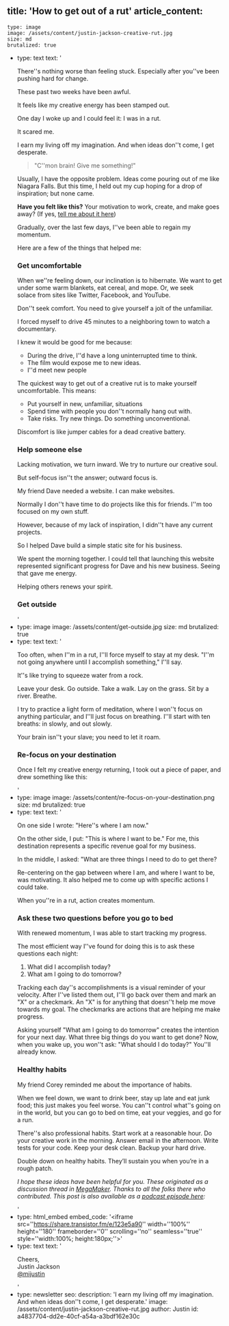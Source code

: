 title: 'How to get out of a rut'
article_content:
  -
    type: image
    image: /assets/content/justin-jackson-creative-rut.jpg
    size: md
    brutalized: true
  -
    type: text
    text: '<p>There''s nothing worse than feeling stuck. Especially after you''ve been pushing hard for change.&nbsp;</p><p>These past two weeks have been awful.</p><p>It feels like my creative energy has been stamped out.</p><p>One day I woke up and I could feel it: I was in a rut.</p><p>It scared me.</p><p>I earn my living off my imagination. And when ideas don''t come, I get desperate.</p><blockquote><p>"C''mon brain! Give me something!"</p></blockquote><p>Usually, I have the opposite problem. Ideas come pouring out of me like Niagara Falls. But this time, I held&nbsp;out my cup hoping for a drop of inspiration; but none came.</p><p><strong>Have you felt like this?</strong> Your motivation to work, create, and make goes away? (If yes, <a href="http://twitter.com/home?status=%40mijustin%20I%E2%80%99ve%20definitely%20been%20in%20a%20creative%20rut%20before.">tell me about it here</a>)</p><p>Gradually, over the last few days, I''ve been able to regain my momentum.</p><p>Here are a few of the things that helped me:</p><h3>Get uncomfortable</h3><p>When we''re feeling down, our inclination is to hibernate. We want to get under some warm blankets, eat cereal, and mope. Or, we seek solace&nbsp;from sites like Twitter, Facebook, and YouTube.</p><p>Don''t seek comfort. You need to give yourself a jolt of the unfamiliar.</p><p>I forced myself to drive 45 minutes to a neighboring town to watch a documentary.</p><p>I knew it would be good for me because:</p><ul><li>During the drive, I''d have a long uninterrupted time to think.</li><li>The film would expose me to new ideas.</li><li>I''d meet new people</li></ul><p>The quickest way to get out of a creative rut is to make yourself uncomfortable. This means:</p><ul><li>Put yourself in new, unfamiliar, situations</li><li>Spend time with people you don''t normally hang out with.</li><li>Take risks. Try new things. Do something unconventional.</li></ul><p>Discomfort is like jumper cables for a dead creative battery.</p><h3><b>Help someone else</b></h3><p>Lacking motivation, we turn inward. We try to nurture our creative soul.</p><p>But self-focus isn''t the answer; outward focus is.</p><p>My friend Dave needed a website. I can make websites.</p><p>Normally I don''t have time to do projects like this for friends. I''m too focused on my own stuff.</p><p>However, because of my lack of inspiration, I didn''t have any current projects.</p><p>So I helped Dave build a simple static site for his business.</p><p>We spent the morning together. I could tell that launching this website represented significant progress for Dave and his new business. Seeing that gave me energy.</p><p>Helping others renews your spirit.</p><h3>Get outside</h3>'
  -
    type: image
    image: /assets/content/get-outside.jpg
    size: md
    brutalized: true
  -
    type: text
    text: '<p>Too often, when I''m in a rut, I''ll force myself to stay at my desk. "I''m not going anywhere until I accomplish something," I''ll say.</p><p>It''s like trying to squeeze water from a rock.</p><p>Leave your desk. Go outside. Take a walk. Lay on the grass. Sit by a river. Breathe.</p><p>I try to practice a light form of meditation, where I won''t focus on anything particular, and I''ll just focus on breathing. I''ll start with ten breaths: in slowly, and out slowly.</p><p>Your brain isn''t your slave; you need to let it roam.</p><h3><b>Re-focus on your destination</b></h3><p>Once I felt my creative energy returning, I took out a piece of paper, and drew something like this:</p>'
  -
    type: image
    image: /assets/content/re-focus-on-your-destination.png
    size: md
    brutalized: true
  -
    type: text
    text: '<p>On one side I wrote: "Here''s where I am now."</p><p>On the other side, I put: "This is where I want to be." For me, this destination represents a&nbsp;specific revenue goal for my business.</p><p>In the middle, I asked: "What are three things I need to do to get there?</p><p>Re-centering on the gap between where I am, and where I want to be, was motivating. It also helped me to come up with specific actions I could take.</p><p>When you''re in a rut, action creates momentum.</p><h3><b>Ask these two questions before you go to bed</b></h3><p>With renewed momentum, I was able to start tracking my progress.</p><p>The most efficient way I''ve found for doing this is to ask these questions each night:</p><ol><li>What did I accomplish today?</li><li>What am I going to do tomorrow?</li></ol><p>Tracking each day''s accomplishments is a visual reminder of your velocity. After I''ve listed them out, I''ll go back over them and mark an "X" or a checkmark.&nbsp;An "X" is for anything that doesn''t help me move towards my goal. The checkmarks are actions that are helping me make progress.</p><p>Asking yourself "What am I going to do tomorrow" creates the intention for your next day. What three big things do you want to get done? Now, when you wake up, you won''t ask: "What should I do today?" You''ll already know.</p><h3>Healthy habits</h3><p>My friend Corey reminded me about the importance of habits.</p><p>When we feel down, we want to drink beer, stay up late and eat junk food; this just makes you feel worse. You can''t control what''s going on in the world, but you can go to bed on time, eat your veggies, and go for a run.</p><p>There''s also professional habits. Start work at a reasonable hour. Do your creative work in the morning. Answer email in the afternoon. Write tests for your code. Keep your desk clean. Backup your hard drive.</p><p>Double down on healthy habits. They’ll sustain you when you’re in a rough patch.</p><p><em>I hope these ideas have been helpful for you. These originated as a discussion thread in <a href="https://megamaker.co/club">MegaMaker</a>. Thanks to all the folks there who contributed. This post is&nbsp;also available as a <a href="https://podcast.megamaker.co/episodes/043-how-do-you-get-out-of-a-creative-rut">podcast episode here</a>:</em></p>'
  -
    type: html_embed
    embed_code: '<iframe src=''https://share.transistor.fm/e/123e5a90'' width=''100%'' height=''180'' frameborder=''0'' scrolling=''no'' seamless=''true'' style=''width:100%; height:180px;''></iframe>'
  -
    type: text
    text: '<p>Cheers,<br>Justin Jackson<br><a href="https://twitter.com/mijustin">@mijustin</a></p>'
  -
    type: newsletter
seo:
  description: 'I earn my living off my imagination. And when ideas don''t come, I get desperate.'
  image: /assets/content/justin-jackson-creative-rut.jpg
author: Justin
id: a4837704-dd2e-40cf-a54a-a3bdf162e30c
